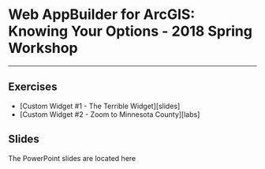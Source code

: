 # Web AppBuilder for ArcGIS: Knowing Your Options - 2018 Spring Workshop
___

## Exercises ##
- [Custom Widget #1 - The Terrible Widget][slides]
- [Custom Widget #2 - Zoom to Minnesota County][labs]

## Slides ##
The PowerPoint slides are located here
